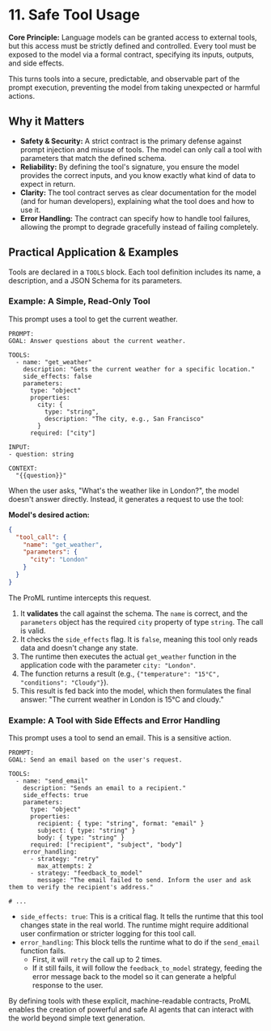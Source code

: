 # 11. Safe Tool Usage

**Core Principle:** Language models can be granted access to external tools, but this access must be strictly defined and controlled. Every tool must be exposed to the model via a formal contract, specifying its inputs, outputs, and side effects.

This turns tools into a secure, predictable, and observable part of the prompt execution, preventing the model from taking unexpected or harmful actions.

## Why it Matters

*   **Safety & Security:** A strict contract is the primary defense against prompt injection and misuse of tools. The model can only call a tool with parameters that match the defined schema.
*   **Reliability:** By defining the tool's signature, you ensure the model provides the correct inputs, and you know exactly what kind of data to expect in return.
*   **Clarity:** The tool contract serves as clear documentation for the model (and for human developers), explaining what the tool does and how to use it.
*   **Error Handling:** The contract can specify how to handle tool failures, allowing the prompt to degrade gracefully instead of failing completely.

## Practical Application & Examples

Tools are declared in a `TOOLS` block. Each tool definition includes its name, a description, and a JSON Schema for its parameters.

### Example: A Simple, Read-Only Tool

This prompt uses a tool to get the current weather.

```
PROMPT:
GOAL: Answer questions about the current weather.

TOOLS:
  - name: "get_weather"
    description: "Gets the current weather for a specific location."
    side_effects: false
    parameters:
      type: "object"
      properties:
        city: {
          type: "string",
          description: "The city, e.g., San Francisco"
        }
      required: ["city"]

INPUT:
- question: string

CONTEXT:
  "{{question}}"
```

When the user asks, "What's the weather like in London?", the model doesn't answer directly. Instead, it generates a request to use the tool:

**Model's desired action:**
```json
{
  "tool_call": {
    "name": "get_weather",
    "parameters": {
      "city": "London"
    }
  }
}
```

The ProML runtime intercepts this request.
1.  It **validates** the call against the schema. The `name` is correct, and the `parameters` object has the required `city` property of type `string`. The call is valid.
2.  It checks the `side_effects` flag. It is `false`, meaning this tool only reads data and doesn't change any state.
3.  The runtime then executes the actual `get_weather` function in the application code with the parameter `city: "London"`.
4.  The function returns a result (e.g., `{"temperature": "15°C", "conditions": "Cloudy"}`).
5.  This result is fed back into the model, which then formulates the final answer: "The current weather in London is 15°C and cloudy."

### Example: A Tool with Side Effects and Error Handling

This prompt uses a tool to send an email. This is a sensitive action.

```
PROMPT:
GOAL: Send an email based on the user's request.

TOOLS:
  - name: "send_email"
    description: "Sends an email to a recipient."
    side_effects: true
    parameters:
      type: "object"
      properties:
        recipient: { type: "string", format: "email" }
        subject: { type: "string" }
        body: { type: "string" }
      required: ["recipient", "subject", "body"]
    error_handling:
      - strategy: "retry"
        max_attempts: 2
      - strategy: "feedback_to_model"
        message: "The email failed to send. Inform the user and ask them to verify the recipient's address."

# ...
```

*   `side_effects: true`: This is a critical flag. It tells the runtime that this tool changes state in the real world. The runtime might require additional user confirmation or stricter logging for this tool call.
*   `error_handling`: This block tells the runtime what to do if the `send_email` function fails.
    *   First, it will `retry` the call up to 2 times.
    *   If it still fails, it will follow the `feedback_to_model` strategy, feeding the error message back to the model so it can generate a helpful response to the user.

By defining tools with these explicit, machine-readable contracts, ProML enables the creation of powerful and safe AI agents that can interact with the world beyond simple text generation.
